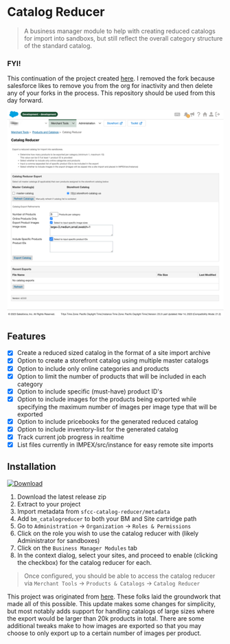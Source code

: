 Catalog Reducer
===

> A business manager module to help with creating reduced catalogs for import into sandboxs,
> but still reflect the overall category structure of the standard catalog.

### FYI!
This continuation of the project created [here](https://github.com/z1haze/catalog-reducer-extension). I removed the fork because
salesforce likes to remove you from the org for inactivity and then delete any of your forks in the process. This repository
should be used from this day forward.

![Catalog Reducer](documentation/screenshot_1.png)

## Features

- [X] Create a reduced sized catalog in the format of a site import archive
- [X] Option to create a storefront catalog using multiple master catalogs
- [X] Option to include only online categories and products
- [X] Option to limit the number of products that will be included in each category
- [X] Option to include specific (must-have) product ID's
- [X] Option to include images for the products being exported while specifying
the maximum number of images per image type that will be exported
- [X] Option to include pricebooks for the generated reduced catalog
- [X] Option to include inventory-list for the generated catalog
- [X] Track current job progress in realtime
- [X] List files currently in IMPEX/src/instance for easy remote site imports

Installation
---

[![Download](https://img.shields.io/badge/Download-blue.svg?logo=github&style=for-the-badge)](https://github.com/z1haze/sfcc-catalog-reducer/releases/latest)

1. Download the latest release zip
2. Extract to your project
3. Import metadata from `sfcc-catalog-reducer/metadata`
4. Add `bm_catalogreducer` to both your BM and Site cartridge path
5. Go to `Administration` -> `Organization` -> `Roles & Permissions`
6. Click on the role you wish to use the catalog reducer with (likely Administrator for sandboxes)
7. Click on the `Business Manager Modules` tab
8. In the context dialog, select your sites, and proceed to enable
(clicking the checkbox) for the catalog reducer for each.

> Once configured, you should be able to access the catalog reducer via `Merchant Tools` -> `Products & Catalogs` -> `Catalog Reducer`

This project was originated from [here](https://github.com/SalesforceCommerceCloud/sfcc-catalog-reducer). These folks
laid the groundwork that made all of this possible. This update makes some changes for simplicity, but most notably
adds support for handling catalogs of large sizes where the export would be larger than 20k products in total. There are
some additional tweaks make to how images are exported so that you may choose to only export up to a certain number of images per product.
